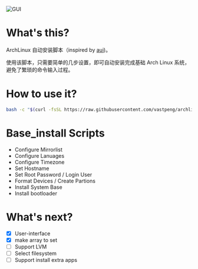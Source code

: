 ![GUI](https://raw.githubusercontent.com/vastpeng/pic-storage/master/AyfjAN.png)

# What's this?

ArchLinux 自动安装脚本（inspired by [aui](https://github.com/helmuthdu/aui))。

使用该脚本，只需要简单的几步设置，即可自动安装完成基础 Arch Linux  系统，避免了繁琐的命令输入过程。

# How to use it?

```bash
bash -c "$(curl -fsSL https://raw.githubusercontent.com/vastpeng/archlinux_install/master/base_install.sh)"
```

# Base_install Scripts

* Configure Mirrorlist
* Configure Lanuages
* Configure Timezone
* Set Hostname
* Set Root Password / Login User
* Format Devices / Create Partions
* Install System Base
* Install bootloader

# What's next?

- [x] User-interface
- [x] make array to set
- [ ] Support LVM
- [ ] Select filesystem
- [ ] Support install extra apps